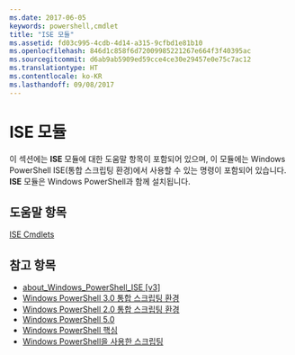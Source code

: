 ```yaml
---
ms.date: 2017-06-05
keywords: powershell,cmdlet
title: "ISE 모듈"
ms.assetid: fd03c995-4cdb-4d14-a315-9cfbd1e81b10
ms.openlocfilehash: 846d1c858f6d72009985221267e664f3f40395ac
ms.sourcegitcommit: d6ab9ab5909ed59cce4ce30e29457e0e75c7ac12
ms.translationtype: HT
ms.contentlocale: ko-KR
ms.lasthandoff: 09/08/2017
---
```

# <a name="ise-module"></a>ISE 모듈
이 섹션에는 **ISE** 모듈에 대한 도움말 항목이 포함되어 있으며, 이 모듈에는 Windows PowerShell ISE(통합 스크립팅 환경)에서 사용할 수 있는 명령이 포함되어 있습니다. **ISE** 모듈은 Windows PowerShell과 함께 설치됩니다.

## <a name="help-topics"></a>도움말 항목
[ISE Cmdlets](http://go.microsoft.com/fwlink/?LinkID=254686)

## <a name="see-also"></a>참고 항목
- [about_Windows_PowerShell_ISE [v3]](https://technet.microsoft.com/en-us/library/dfa54d47-60c6-4fff-8197-c747e8d411bb)
- [Windows PowerShell 3.0 통합 스크립팅 환경](http://go.microsoft.com/fwlink/?LinkId=254681)
- [Windows PowerShell 2.0 통합 스크립팅 환경](http://go.microsoft.com/fwlink/?LinkID=238569)
- [Windows PowerShell 5.0](../../whats-new/What-s-New-in-Windows-PowerShell-50.md)
- [Windows PowerShell 핵심](https://technet.microsoft.com/en-us/library/4b75f1e4-f327-48f3-92ab-bf5435094d41)
- [Windows PowerShell을 사용한 스크립팅](../../getting-started/fundamental/Scripting-with-Windows-PowerShell.md)

